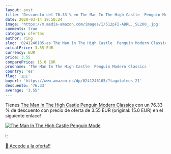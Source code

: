```yaml
---
layout: post
title: 'Descuento del 76.33 % en The Man In The High Castle  Penguin Mode'
date: 2020-03-14 19:50:24
image: 'https://m.media-amazon.com/images/I/512pFI-ABRL._SL200_.jpg'
comments: true
category: ofertas
author: ring
slug: '0241246105-es The Man In The High Castle  Penguin Modern Classics '
actualPrice: 3.55 EUR
currency: EUR
price: 3.55
comparePrice: 15.0 EUR
prodname: 'The Man In The High Castle  Penguin Modern Classics '
country: 'es'
flag: '🇪🇸'
buyurl: 'https://www.amazon.es/dp/0241246105/?tag=tolees-21'
descuento: '76.33'
average: '3.55'
---
```


Tienes [The Man In The High Castle  Penguin Modern Classics ](https://www.amazon.es/dp/0241246105/?tag=tolees-21) con un 76.33 % de descuento con precio de oferta de 3.55 EUR (original: 15.0 EUR) en el siguiente enlace!

[![The Man In The High Castle  Penguin Mode](https://m.media-amazon.com/images/I/512pFI-ABRL._SL200_.jpg)](https://www.amazon.es/dp/0241246105/?tag=tolees-21)

ℹ️:


[🛒 Accede a la oferta!!](https://www.amazon.es/dp/0241246105/?tag=tolees-21)
